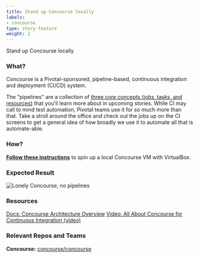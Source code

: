 ```yaml
---
title: Stand up Concourse locally
labels:
- concourse
type: story-feature
weight: 2
---
```


Stand up Concourse locally
### What?
Concourse is a Pivotal-sponsored, pipeline-based, continuous integration and deployment (CI/CD) system.

The "pipelines" are a collection of [three core concepts (jobs, tasks, and resources)](http://concourse.ci/concepts.html) that you'll learn more about in upcoming stories. While CI may call to mind test automation, Pivotal teams use it for so much more than that. Take a stroll around the office and check out the jobs up on the CI screens to get a general idea of how broadly we use it to automate all that is automate-able.

### How?
**[Follow these instructions](http://concourse.ci/concourse-lite.html)** to spin up a local Concourse VM with VirtualBox.

### Expected Result
![Lonely Concourse, no pipelines](http://engineering.pivotal.io/images/concourse-000/no_pipelines.png)

### Resources
[Docs: Concourse Architecture Overview](https://concourse.ci/architecture.html)
[Video: All About Concourse for Continuous Integration (video)](https://blog.pivotal.io/pivotal-perspectives/features/all-about-concourse-for-continuous-integration)

### Relevant Repos and Teams
**Concourse:** [concourse/concourse](https://github.com/concourse/concourse)